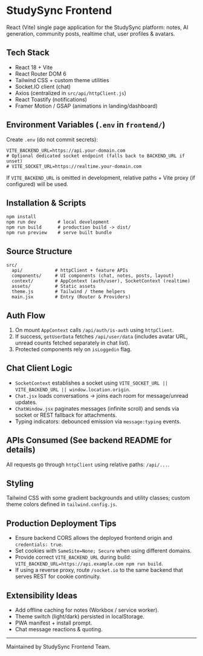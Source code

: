 # StudySync Frontend

React (Vite) single page application for the StudySync platform: notes, AI generation, community posts, realtime chat, user profiles & avatars.

## Tech Stack
* React 18 + Vite
* React Router DOM 6
* Tailwind CSS + custom theme utilities
* Socket.IO client (chat)
* Axios (centralized in `src/api/httpClient.js`)
* React Toastify (notifications)
* Framer Motion / GSAP (animations in landing/dashboard)

## Environment Variables (`.env` in `frontend/`)
Create `.env` (do not commit secrets):
```
VITE_BACKEND_URL=https://api.your-domain.com
# Optional dedicated socket endpoint (falls back to BACKEND_URL if unset)
# VITE_SOCKET_URL=https://realtime.your-domain.com
```

If `VITE_BACKEND_URL` is omitted in development, relative paths + Vite proxy (if configured) will be used.

## Installation & Scripts
```
npm install
npm run dev        # local development
npm run build      # production build -> dist/
npm run preview    # serve built bundle
```

## Source Structure
```
src/
  api/            # httpClient + feature APIs
  components/     # UI components (chat, notes, posts, layout)
  context/        # AppContext (auth/user), SocketContext (realtime)
  assets/         # Static assets
  theme.js        # Tailwind / theme helpers
  main.jsx        # Entry (Router & Providers)
```

## Auth Flow
1. On mount `AppContext` calls `/api/auth/is-auth` using `httpClient`.
2. If success, `getUserData` fetches `/api/user/data` (includes avatar URL, unread counts fetched separately in chat list).
3. Protected components rely on `isLoggedin` flag.

## Chat Client Logic
* `SocketContext` establishes a socket using `VITE_SOCKET_URL || VITE_BACKEND_URL || window.location.origin`.
* `Chat.jsx` loads conversations -> joins each room for message/unread updates.
* `ChatWindow.jsx` paginates messages (infinite scroll) and sends via socket or REST fallback for attachments.
* Typing indicators: debounced emission via `message:typing` events.

## APIs Consumed (See backend README for details)
All requests go through `httpClient` using relative paths: `/api/...`.

## Styling
Tailwind CSS with some gradient backgrounds and utility classes; custom theme colors defined in `tailwind.config.js`.

## Production Deployment Tips
* Ensure backend CORS allows the deployed frontend origin and `credentials: true`.
* Set cookies with `SameSite=None; Secure` when using different domains.
* Provide correct `VITE_BACKEND_URL` during build: `VITE_BACKEND_URL=https://api.example.com npm run build`.
* If using a reverse proxy, route `/socket.io` to the same backend that serves REST for cookie continuity.

## Extensibility Ideas
* Add offline caching for notes (Workbox / service worker).
* Theme switch (light/dark) persisted in localStorage.
* PWA manifest + install prompt.
* Chat message reactions & quoting.

---
Maintained by StudySync Frontend Team.
